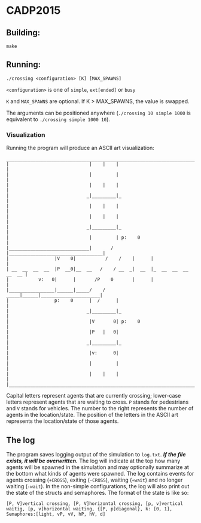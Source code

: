 # CADP2015

## Building:
`make`

## Running:
`./crossing <configuration> [K] [MAX_SPAWNS]`

`<configuration>` is one of `simple`, `ext[ended]` or `busy`

`K` and `MAX_SPAWNS` are optional. If K > MAX_SPAWNS, the value is swapped.

The arguments can be positioned anywhere (`./crossing 10 simple 1000` is equivalent to `./crossing simple 1000 10`).

### Visualization
Running the program will produce an ASCII art visualization:
 ```
 _____________________________________________________________________________
|                              |    |    |                                   |
|                              |         |                                   |
|                              |    |    |                                   |
|                             _|_________|_                                  |
|                              |    |    |                                   |
|                              |    |    |                                   |
|                             _|_________|_                                  |
|                              |         | p:    0                           |
|______________________________|       / |___________________________________|
|                 |V    0|           /    /    |      |                      |
| __  __  __  __  |P  __0|__  __   /    / __  _|  __  |_  __  __  __  __  __ |
|           v:   0|      |       /P    0       |      |                      |
|_________________|______|_____/    /     _____|______|______________________|
|                 p:    0      |  /      |                                   |
|                             _|_________|_                                  |
|                              |V       0| p:    0                           |
|                              |P   |   0|                                   |
|                             _|_________|_                                  |
|                              |v:      0|                                   |
|                              |         |                                   |
|                              |    |    |                                   |
|____________________________________________________________________________|
```

Capital letters represent agents that are currently crossing; lower-case letters represent agents that are waiting to cross. `P` stands for pedestrians and `V` stands for vehicles. The number to the right represents the number of agents in the location/state. The position of the letters in the ASCII art represents the location/state of those agents.

## The log
The program saves logging output of the simulation to `log.txt`. ***If the file exists, it will be overwritten.***
The log will indicate at the top how many agents will be spawned in the simulation and may optionally summarize at the bottom what kinds of agents were spawned. The log contains events for agents crossing (`+CROSS`), exiting (`-CROSS`), waiting (`+wait`) and no longer waiting (`-wait`). In the non-simple configurations, the log will also print out the state of the structs and semaphores. The format of the state is like so:

`[P, V]vertical crossing, [P, V]horizontal crossing, [p, v]vertical waitig, [p, v]horizontal waiting, {[P, p]diagonal}, k: [0, 1], Semaphores:[light, vP, vV, hP, hV, d]`
